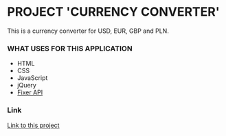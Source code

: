 # PROJECT 'CURRENCY CONVERTER'

This is a currency converter for USD, EUR, GBP and PLN.

### WHAT USES FOR THIS APPLICATION

- HTML<br>
- CSS<br>
- JavaScript<br>
- jQuery<br>
- [Fixer API](https://fixer.io/)

### Link

[Link to this project](https://hajczek.github.io/currency_convertter/)